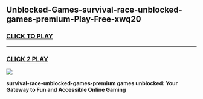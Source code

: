 
## Unblocked-Games-survival-race-unblocked-games-premium-Play-Free-xwq20
<h3>
<a href="https://premium76.site?title=survival-race-unblocked-games-premium&ref=10A">CLICK TO PLAY</a></h3>
<hr>

<h3>
<a href="https://premium76.site?title=survival-race-unblocked-games-premium&ref=10A">CLICK 2 PLAY</a>
  
</h3>

<a href="https://premium76.site?title=survival-race-unblocked-games-premium&ref=10A"><img src="https://clearcache.store/games.png"></a>


**survival-race-unblocked-games-premium games unblocked: Your Gateway to Fun and Accessible Online Gaming**
